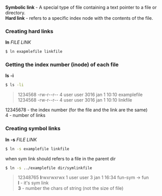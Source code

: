 **Symbolic link** - A special type of file containing a text pointer to a file or directory.  
**Hard link** - refers to a specific index node with the contents of the file.

### Creating hard links

**ln** _FILE_ _LINK_

```sh
$ ln exapmlefile linkfile
```

### Getting the index number (inode) of each file

**ls** **-i**

```sh
$ ls -li
```

> 1234568 -rw-r--r-- 4 user user 3016 jan 1 10:10 examplefile  
> 1234568 -rw-r--r-- 4 user user 3016 jan 1 10:10 linkfile

12345678 - the index number (for the file and the link are the same)  
4 - number of links

### Creating symbol links

**ln** **-s** _FILE_ _LINK_

```sh
$ ln -s examplefile linkfile
```

when sym link should refers to a file in the parent dir

```sh
$ ln -s ../examplefile dir/symlinkfile
```

> 12348765 **l**rwxrwxrwx 1 user user 3 jan 1 16:34 fun-sym -> fun  
> **l** - it's sym link  
> **3** - number the chars of string (not the size of file)
